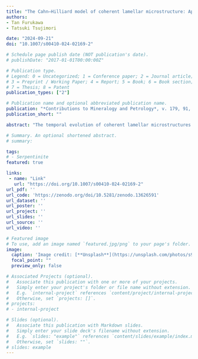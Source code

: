 ```yaml
---
title: "The Cahn–Hilliard model of coherent lamellar microstructure: Application to alkali feldspar"
authors:
- Tan Furukawa
- Tatsuki Tsujimori

date: "2024-09-21"
doi: "10.1007/s00410-024-02169-2"

# Schedule page publish date (NOT publication's date).
# publishDate: "2017-01-01T00:00:00Z"

# Publication type.
# Legend: 0 = Uncategorized; 1 = Conference paper; 2 = Journal article;
# 3 = Preprint / Working Paper; 4 = Report; 5 = Book; 6 = Book section;
# 7 = Thesis; 8 = Patent
publication_types: ["2"]

# Publication name and optional abbreviated publication name.
publication: "*Contributions to Mineralogy and Petrology*, v. 179, 91, https://doi.org/10.1007/s00410-024-02169-2"
publication_short: ""

abstract: "The temporal evolution of coherent lamellar microstructures is significantly influenced by their elastic properties, particularly when the exsolved phases are coherent. This research utilizes the Cahn–Hilliard model to examine the morphological and energetic evolution of binary alkali feldspar, integrating anisotropic elastic energy into the Gibbs energy equation. The Cahn–Hilliard model successfully simulated the orientation of lamellae observed in natural samples and the elastic strain was consistent with previous research. We also computed the coherent solvus from the annealing simulation of various precursor compositions and temperatures. The temperature difference (ΔT) between the strain-free solvus and the coherent solvus was ΔT = 85°C, which is slightly lower than previously reported values obtained from similar parameters. This discrepancy is likely due to the presence of non-planar lamellae at the onset of phase separation, which are more stable than planar ones. We also simulated the binodal curves of the coherent solvi for different precursor phase compositions. The computed solvi were not unique but varied depending on the precursor composition. Our model is flexible because it does not assume any specific shapes for the lamellar interfaces. This adaptability makes it useful for a wide range of coherent binary systems."

# Summary. An optional shortened abstract.
# summary: 

tags: 
# - Serpentinite
featured: true

links:
 - name: "Link"
   url: "https://doi.org/10.1007/s00410-024-02169-2"
url_pdf: ''
url_code: 'https://zenodo.org/doi/10.5281/zenodo.13626591'
url_dataset: ''
url_poster: ''
url_project: ''
url_slides: ''
url_source: ''
url_video: ''

# Featured image
# To use, add an image named `featured.jpg/png` to your page's folder. 
image:
  caption: 'Image credit: [**Unsplash**](https://unsplash.com/photos/s9CC2SKySJM)'
  focal_point: ""
  preview_only: false

# Associated Projects (optional).
#   Associate this publication with one or more of your projects.
#   Simply enter your project's folder or file name without extension.
#   E.g. `internal-project` references `content/project/internal-project/index.md`.
#   Otherwise, set `projects: []`.
# projects:
# - internal-project

# Slides (optional).
#   Associate this publication with Markdown slides.
#   Simply enter your slide deck's filename without extension.
#   E.g. `slides: "example"` references `content/slides/example/index.md`.
#   Otherwise, set `slides: ""`.
# slides: example
---
```

